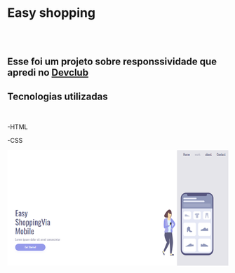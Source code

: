 <h1>Easy shopping</h1>
<br>
<br>
<h2>Esse foi um projeto sobre responssividade que apredi no <a href="https://rodolfomori.com.br/devclub">Devclub</a></h2>
<h2>Tecnologias utilizadas</h2>
<br>
<p>-HTML</p>
<p>-CSS</p>
<img src="https://github.com/Rodrigo-Faria-da-Silva/CSS-responsividade/blob/main/assets/desktop%20readme.png?raw=true" width="600px"/>

